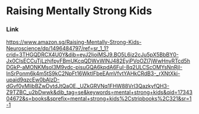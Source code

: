 # Raising Mentally Strong Kids

### Link

https://www.amazon.sg/Raising-Mentally-Strong-Kids-Neuroscience/dp/1496484797/ref=sr_1_1?crid=3THGQDRCX4U0Y&dib=eyJ2IjoiMSJ9.BO5L6iz2cJu5pX5BbBY0-Jx0CIsECCuTjLzhjfpyFBmUKcqQDWxWlNJ482EyjPVoOZl7jWwHnyRTcd5hDGkP-aMONKMsol3M9vdc-pisuGQA6kpdA6FuI-8q2ULCScOMYsNnRjI-lnSrPonm6k4m5tS9kC2NpFt16WktIFbeEAmVfvtYAHkCRdB3-_rXNtXki-upaid9qzcEw0bAlzD-dGvf0yMIibBZwDytdJtQaOE._UZkGRVNq1FHW88Vrl3QazkyfQH3-Z9TZBC_u2bDwwk&dib_tag=se&keywords=mental+strong+kids&qid=1734304672&s=books&sprefix=mental+strong+kids%2Cstripbooks%2C321&sr=1-1